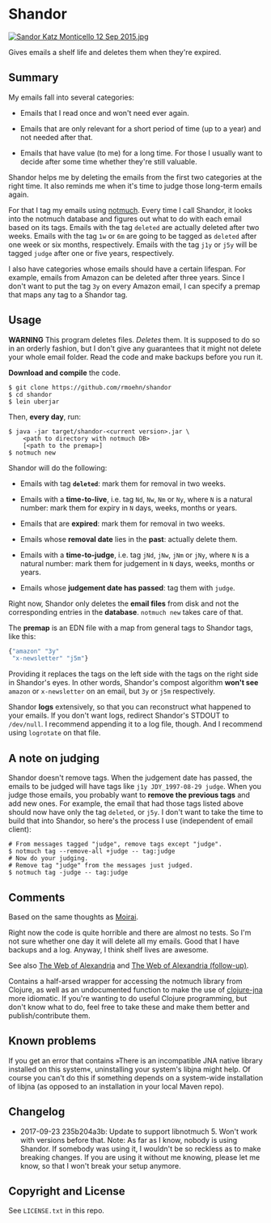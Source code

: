 # Shandor

[![Sandor Katz Monticello 12 Sep 2015.jpg](https://upload.wikimedia.org/wikipedia/commons/thumb/f/ff/Sandor_Katz_Monticello_12_Sep_2015.jpg/177px-Sandor_Katz_Monticello_12_Sep_2015.jpg)](https://commons.wikimedia.org/wiki/File:Sandor_Katz_Monticello_12_Sep_2015.jpg#/media/File:Sandor_Katz_Monticello_12_Sep_2015.jpg)

Gives emails a shelf life and deletes them when they're expired.


## Summary

My emails fall into several categories:

 - Emails that I read once and won't need ever again.

 - Emails that are only relevant for a short period of time (up to a year) and
   not needed after that.

 - Emails that have value (to me) for a long time. For those I usually want to
   decide after some time whether they're still valuable.

Shandor helps me by deleting the emails from the first two categories at the
right time. It also reminds me when it's time to judge those long-term emails
again.

For that I tag my emails using [notmuch](http://notmuchmail.org). Every time I
call Shandor, it looks into the notmuch database and figures out what to do with
each email based on its tags. Emails with the tag `deleted` are actually deleted
after two weeks. Emails with the tag `1w` or `6m` are going to be tagged as
`deleted` after one week or six months, respectively. Emails with the tag `j1y`
or `j5y` will be tagged `judge` after one or five years, respectively.

I also have categories whose emails should have a certain lifespan. For example,
emails from Amazon can be deleted after three years. Since I don't want to put
the tag `3y` on every Amazon email, I can specify a premap that maps any tag to
a Shandor tag.


## Usage

**WARNING** This program deletes files. *Deletes* them. It is supposed to do so
in an orderly fashion, but I don't give any guarantees that it might not delete
your whole email folder. Read the code and make backups before you run it.

**Download and compile** the code.

```shell
$ git clone https://github.com/rmoehn/shandor
$ cd shandor
$ lein uberjar
```

Then, **every day**, run:

```shell
$ java -jar target/shandor-<current version>.jar \
    <path to directory with notmuch DB>
    [<path to the premap>]
$ notmuch new
```

Shandor will do the following:

 - Emails with tag **`deleted`**: mark them for removal in two weeks.

 - Emails with a **time-to-live**, i.e. tag `Nd`, `Nw`, `Nm` or `Ny`, where `N`
   is a natural number: mark them for expiry in `N` days, weeks, months or
   years.

 - Emails that are **expired**: mark them for removal in two weeks.

 - Emails whose **removal date** lies in the **past**: actually delete them.

 - Emails with a **time-to-judge**, i.e. tag `jNd`, `jNw`, `jNm` or `jNy`, where
   `N` is a natural number: mark them for judgement in `N` days, weeks, months
   or years.

 - Emails whose **judgement date has passed**: tag them with `judge`.

Right now, Shandor only deletes the **email files** from disk and not the
corresponding entries in the **database**. `notmuch new` takes care of that.

The **premap** is an EDN file with a map from general tags to Shandor tags, like
this:

```clojure
{"amazon" "3y"
 "x-newsletter" "j5m"}
```

Providing it replaces the tags on the left side with the tags on the right side
in Shandor's eyes. In other words, Shandor's compost algorithm **won't see**
`amazon` or `x-newsletter` on an email, but `3y` or `j5m` respectively.

Shandor **logs** extensively, so that you can reconstruct what happened to your
emails. If you don't want logs, redirect Shandor's STDOUT to `/dev/null`. I
recommend appending it to a log file, though. And I recommend using `logrotate`
on that file.


## A note on judging

Shandor doesn't remove tags. When the judgement date has passed, the emails to
be judged will have tags like `j1y JDY_1997-08-29 judge`. When you judge those
emails, you probably want to **remove the previous tags** and add new ones. For
example, the email that had those tags listed above should now have only the tag
`deleted`, or `j5y`. I don't want to take the time to build that into Shandor,
so here's the process I use (independent of email client):

```shell
# From messages tagged "judge", remove tags except "judge".
$ notmuch tag --remove-all +judge -- tag:judge
# Now do your judging.
# Remove tag "judge" from the messages just judged.
$ notmuch tag -judge -- tag:judge
```


## Comments

Based on the same thoughts as [Moirai](https://github.com/rmoehn/moirai).

Right now the code is quite horrible and there are almost no tests. So I'm not
sure whether one day it will delete all my emails. Good that I have backups and
a log. Anyway, I think shelf lives are awesome.

See also [The Web of Alexandria](http://worrydream.com/TheWebOfAlexandria/) and
[The Web of Alexandria
(follow-up)](http://worrydream.com/TheWebOfAlexandria/2.html).

Contains a half-arsed wrapper for accessing the notmuch library from Clojure, as
well as an undocumented function to make the use of
[clojure-jna](https://github.com/Chouser/clojure-jna) more idiomatic. If you're
wanting to do useful Clojure programming, but don't know what to do, feel free
to take these and make them better and publish/contribute them.


## Known problems

If you get an error that contains »There is an incompatible JNA native library
installed on this system«, uninstalling your system's libjna might help. Of
course you can't do this if something depends on a system-wide installation of
libjna (as opposed to an installation in your local Maven repo).


## Changelog

- 2017-09-23 235b204a3b: Update to support libnotmuch 5. Won't work with
  versions before that. Note: As far as I know, nobody is using Shandor. If
  somebody was using it, I wouldn't be so reckless as to make breaking changes.
  If you are using it without me knowing, please let me know, so that I won't
  break your setup anymore.


## Copyright and License

See `LICENSE.txt` in this repo.
